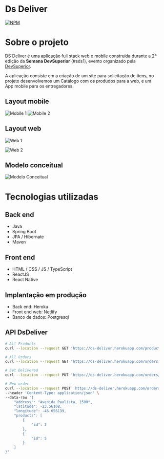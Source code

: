 # Ds Deliver 
[![NPM](https://img.shields.io/npm/l/react)](https://github.com/marcostorres89/dsdeliver-sds2/blob/main/LICENSE)

# Sobre o projeto

DS Deliver é uma aplicação full stack web e mobile construída durante a 2ª edição da **Semana DevSuperior** (#sds1), evento organizado pela [DevSuperior](https://devsuperior.com "Site da DevSuperior").

A aplicação consiste em a criação de um site para solicitação de itens, no projeto desenvolvemos um Catálogo com os produdos para a web, e um App mobile para os entregadores.

## Layout mobile
![Mobile 1]() ![Mobile 2]()

## Layout web
![Web 1]()

![Web 2]()

## Modelo conceitual
![Modelo Conceitual](https://github.com/devsuperior/sds2/blob/master/assets/modelo-conceitual.png)

# Tecnologias utilizadas
## Back end
- Java
- Spring Boot
- JPA / Hibernate
- Maven
## Front end
- HTML / CSS / JS / TypeScript
- ReactJS
- React Native
## Implantação em produção
- Back end: Heroku
- Front end web: Netlify
- Banco de dados: Postgresql

## API DsDeliver
```bash
# All Products
curl --location --request GET 'https://ds-deliver.herokuapp.com/products'

# All Orders
curl --location --request GET 'https://ds-deliver.herokuapp.com/orders'

# Set Delivered
curl --location --request PUT 'https://ds-deliver.herokuapp.com/orders/3/delivered'

# New order
curl --location --request POST 'https://ds-deliver.herokuapp.com/orders' \
--header 'Content-Type: application/json' \
--data-raw '{
    "address": "Avenida Paulista, 1500",
    "latitude": -23.56168,
    "longitude": -46.656139,
    "products": [
        {
            "id": 2
        },
        {
            "id": 5
        }
    ]         
}'
```
